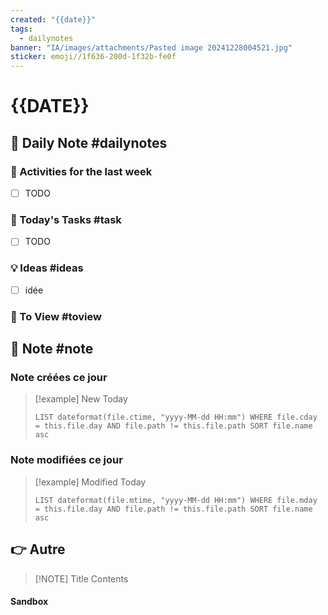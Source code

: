 ```yaml
---
created: "{{date}}"
tags:
  - dailynotes
banner: "IA/images/attachments/Pasted image 20241228004521.jpg"
sticker: emoji//1f636-200d-1f32b-fe0f
---
```

# {{DATE}}


## 📅 Daily Note #dailynotes 
### 🥷 Activities for the last week
- [ ] TODO

### 🚀 Today's Tasks #task
- [ ] TODO

### 💡 Ideas #ideas 
- [ ] idée

### 👀 To View #toview 


## 📝 Note #note

### Note créées ce jour

> [!example] New Today
> ```dataview
> LIST dateformat(file.ctime, "yyyy-MM-dd HH:mm") WHERE file.cday = this.file.day AND file.path != this.file.path SORT file.name asc
> ```
> 
### Note modifiées ce jour

> [!example] Modified Today
> ```dataview 
> LIST dateformat(file.mtime, "yyyy-MM-dd HH:mm") WHERE file.mday = this.file.day AND file.path != this.file.path SORT file.name asc
> ```
> 

## 👉 Autre

> [!NOTE] Title
> Contents

#### Sandbox
